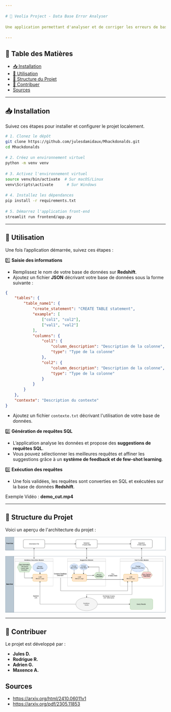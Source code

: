```yaml
---

# 🚀 Veolia Project - Data Base Error Analyser  

Une application permettant d'analyser et de corriger les erreurs de bases de données en exploitant un modèle de langage (LLM).  

---
```


## 📌 Table des Matières  

- [📥 Installation](#installation)  
- [🚀 Utilisation](#utilisation)  
- [📂 Structure du Projet](#structure-du-projet)  
- [🤝 Contribuer](#contribuer)
- [Sources](#sources)  

---

## 📥 Installation  

Suivez ces étapes pour installer et configurer le projet localement.  

```bash
# 1. Clonez le dépôt
git clone https://github.com/julesdamidaux/Mhackdonalds.git
cd Mhackdonalds

# 2. Créez un environnement virtuel
python -m venv venv

# 3. Activez l'environnement virtuel
source venv/bin/activate  # Sur macOS/Linux
venv\Scripts\activate      # Sur Windows

# 4. Installez les dépendances
pip install -r requirements.txt

# 5. Démarrez l'application front-end
streamlit run frontend/app.py
```

---

## 🚀 Utilisation  

Une fois l’application démarrée, suivez ces étapes :  

1️⃣ **Saisie des informations**  
   - Remplissez le nom de votre base de données sur **Redshift**.  
   - Ajoutez un fichier **JSON** décrivant votre base de données sous la forme suivante :  

   ```json
   {
       "tables": {
           "table_name1": {
               "create_statement": "CREATE TABLE statement",
               "example": [
                   ["col1", "col2"],
                   ["val1", "val2"]
               ],
               "columns": {
                   "col1": {
                       "column_description": "Description de la colonne",
                       "type": "Type de la colonne"
                   },
                   "col2": {
                       "column_description": "Description de la colonne",
                       "type": "Type de la colonne"
                   }
               }
           }
       },
       "contexte": "Description du contexte"
   }
   ```
   - Ajoutez un fichier `contexte.txt` décrivant l'utilisation de votre base de données.  

2️⃣ **Génération de requêtes SQL**  
   - L’application analyse les données et propose des **suggestions de requêtes SQL**.  
   - Vous pouvez sélectionner les meilleures requêtes et affiner les suggestions grâce à un **système de feedback et de few-shot learning**.  

3️⃣ **Exécution des requêtes**  
   - Une fois validées, les requêtes sont converties en SQL et exécutées sur la base de données **Redshift**.  

Exemple Vidéo : **demo_cut.mp4**

---

## 📂 Structure du Projet  

Voici un aperçu de l'architecture du projet :  

![Diagramme du projet](hackaton_diagrammev2.drawio.png)  

---

## 🤝 Contribuer  

Le projet est développé par :  
- **Jules D.**  
- **Rodrigue R.**  
- **Adrien G.**  
- **Maxence A.**

## Sources

- https://arxiv.org/html/2410.06011v1
- https://arxiv.org/pdf/2305.11853
